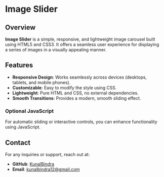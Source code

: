 # Image Slider
## Overview

**Image Slider** is a simple, responsive, and lightweight image carousel built using HTML5 and CSS3. It offers a seamless user experience for displaying a series of images in a visually appealing manner.

## Features

- **Responsive Design**: Works seamlessly across devices (desktops, tablets, and mobile phones).
- **Customizable**: Easy to modify the style using CSS.
- **Lightweight**: Pure HTML and CSS, no external dependencies.
- **Smooth Transitions**: Provides a modern, smooth sliding effect.

### Optional JavaScript

For automatic sliding or interactive controls, you can enhance functionality using JavaScript.

## Contact

For any inquiries or support, reach out at:

- **GitHub**: [KunalBindra](https://github.com/KunalBindra)
- **Email**: kunalbindra12@gmail.com
